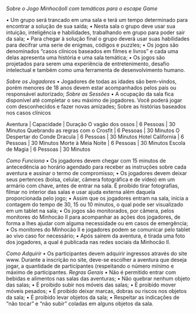 *Sobre o Jogo MinhocãoII com temáticas para o escape Game*

•	Um grupo será trancado em uma sala e terá um tempo determinado para encontrar a solução de sua saída;
•	Nesta sala o grupo deve usar sua intuição, inteligência e habilidades, trabalhando em grupo para poder sair da sala;
•	Para chegar à solução final o grupo deverá usar suas habilidades para decifrar uma serie de enigmas, códigos e puzzles;
•	Os jogos são denominados “casos clínicos baseados em filmes e livros” e cada uma delas apresenta uma história e uma sala temática;
•	Os jogos são projetados para serem uma experiência de entretenimento, desafio intelectual e também como uma ferramenta de desenvolvimento humano.

*Sobre os Jogadores*
•	Jogadores de todas as idades são bem-vindos, porém menores de 18 anos devem estar acompanhados pelos pais ou responsável autorizado;
*Sobre as Sessões*
•	A ocupação da sala fica disponível até completar o seu máximo de jogadores. Você poderá jogar com desconhecidos e fazer novas amizades;
Sobre as histórias baseados nos casos clínicos

Aventura                          |	Capacidade  |	Duração
O vagão dos ossos                 |	6 Pessoas	  | 30 Minutos
Quebrando as regras com o Crosfit	| 6 Pessoas	  | 30 Minutos
O Despertar do Conde Dracula	    | 6 Pessoas	  | 30 Minutos
Hotel California	                | 6 Pessoas	  | 30 Minutos
Morte à Meia Noite	              | 6 Pessoas	  | 30 Minutos
Escola de Magia	                  | 6 Pessoas	  | 30 Minutos

*Como Funciona*
•	Os jogadores devem chegar com 15 minutos de antecedência ao horário agendado para receber as instruções sobre cada aventura e assinar o termo de compromisso;
•	Os jogadores devem deixar seus pertences (bolsa, celular, câmera fotográfica e de vídeo) em um armário com chave, antes de entrar na sala. É proibido tirar fotografias, filmar no interior das salas e usar ajuda externa além daquela proporcionada pelo jogo;
•	Assim que os jogadores entram na sala, inicia a contagem do tempo de 30, 15 ou 10 minutos, o qual pode ser visualizado em um tablet na sala;
•	Os jogos são monitorados, por câmera, pelos monitores do Minhocão II para acompanhar as ações dos jogadores, de forma a lhes ajudar com alguma necessidade ou em casos de emergência;
•	Os monitores do Minhocão II e jogadores podem se comunicar pelo tablet ao vivo caso for necessário;
•	Após saírem da aventura, é tirada uma foto dos jogadores, a qual é publicada nas redes sociais da Minhocão II.

*Como Adquirir*
•	Os participantes devem adquirir ingressos através do site www. Durante a inscrição no site, deve-se escolher a aventura que deseja jogar, a quantidade de participantes (respeitando o número mínimo e máximo de participantes. 
*Regras Gerais*
•	Não é permitido entrar com bebidas e alimentos nas salas das aventuras;
•	Não quebrar nenhum objeto das salas;
•	É proibido subir nos móveis das salas;
•	É proibido mover móveis pesados;
•	É proibido deixar marcas, dobras ou riscos nos objetos da sala;
•	É proibido levar objetos da sala;
•	Respeitar as indicações de “não tocar” e “não subir” coladas em alguns objetos da sala.


